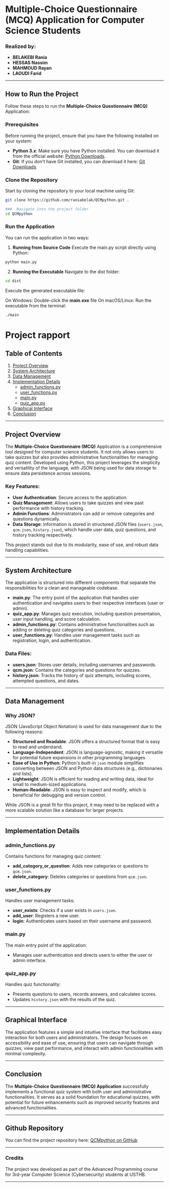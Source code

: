# Multiple-Choice Questionnaire (MCQ) Application for Computer Science Students

### Realized by:
- **BELAKEBI Rania**
- **HESSAS Nassim**
- **MAHMOUD Rayan**
- **LAOUDI Farid**

---
## How to Run the Project

Follow these steps to run the **Multiple-Choice Questionnaire (MCQ)** Application:

### Prerequisites
Before running the project, ensure that you have the following installed on your system:
- **Python 3.x**: Make sure you have Python installed. You can download it from the official website: [Python Downloads](https://www.python.org/downloads/).
- **Git**: If you don't have Git installed, you can download it here: [Git Downloads](https://git-scm.com/downloads).

### Clone the Repository
Start by cloning the repository to your local machine using Git:
```bash
git clone https://github.com/raniabelak/QCMpython.git .

###  Navigate into the project folder
cd QCMpython
```
### Run the Application
You can run the application in two ways:

1. **Running from Source Code** 
Execute the main.py script directly using Python:
```bash
python main.py
```
2. **Running the Executable**
Navigate to the dist folder:
```bash
cd dist
```
Execute the generated executable file:

On Windows: Double-click the **main.exe** file
On macOS/Linux: Run the executable from the terminal:
```bash
./main
```
# Project rapport
## Table of Contents
1. [Project Overview](#project-overview)
2. [System Architecture](#system-architecture)
3. [Data Management](#data-management)
4. [Implementation Details](#implementation-details)
    - [admin_functions.py](#admin_functionspy)
    - [user_functions.py](#user_functionspy)
    - [main.py](#mainpy)
    - [quiz_app.py](#quiz_apypy)
5. [Graphical Interface](#graphical-interface)
6. [Conclusion](#conclusion)

---

## Project Overview

The **Multiple-Choice Questionnaire (MCQ)** Application is a comprehensive tool designed for computer science students. It not only allows users to take quizzes but also provides administrative functionalities for managing quiz content. Developed using Python, this project leverages the simplicity and versatility of the language, with JSON being used for data storage to ensure data persistence across sessions.

### Key Features:
- **User Authentication**: Secure access to the application.
- **Quiz Management**: Allows users to take quizzes and view past performance with history tracking.
- **Admin Functions**: Administrators can add or remove categories and questions dynamically.
- **Data Storage**: Information is stored in structured JSON files (`users.json`, `qcm.json`, `history.json`), which handle user data, quiz questions, and history tracking respectively.

This project stands out due to its modularity, ease of use, and robust data handling capabilities.

---

## System Architecture

The application is structured into different components that separate the responsibilities for a clean and manageable codebase.

- **main.py**: The entry point of the application that handles user authentication and navigates users to their respective interfaces (user or admin).
- **quiz_app.py**: Manages quiz execution, including question presentation, user input handling, and score calculation.
- **admin_functions.py**: Contains administrative functionalities such as adding or deleting quiz categories and questions.
- **user_functions.py**: Handles user management tasks such as registration, login, and authentication.

### Data Files:
- **users.json**: Stores user details, including usernames and passwords.
- **qcm.json**: Contains the categories and questions for quizzes.
- **history.json**: Tracks the history of quiz attempts, including scores, attempted questions, and dates.

---

## Data Management

### Why JSON?

JSON (JavaScript Object Notation) is used for data management due to the following reasons:

- **Structured and Readable**: JSON offers a structured format that is easy to read and understand.
- **Language-Independent**: JSON is language-agnostic, making it versatile for potential future expansions in other programming languages.
- **Ease of Use in Python**: Python's built-in `json` module simplifies converting between JSON and Python data structures (e.g., dictionaries and lists).
- **Lightweight**: JSON is efficient for reading and writing data, ideal for small to medium-sized applications.
- **Human-Readable**: JSON is easy to inspect and modify, which is beneficial for debugging and version control.
  
While JSON is a great fit for this project, it may need to be replaced with a more scalable solution like a database for larger projects.

---

## Implementation Details

### admin_functions.py
Contains functions for managing quiz content:
- **add_category_or_question**: Adds new categories or questions to `qcm.json`.
- **delete_category**: Deletes categories or questions from `qcm.json`.

### user_functions.py
Handles user management tasks:
- **user_exists**: Checks if a user exists in `users.json`.
- **add_user**: Registers a new user.
- **login**: Authenticates users based on their username and password.

### main.py
The main entry point of the application:
- Manages user authentication and directs users to either the user or admin interface.

### quiz_app.py
Handles quiz functionality:
- Presents questions to users, records answers, and calculates scores.
- Updates `history.json` with the results of the quiz.

---

## Graphical Interface

The application features a simple and intuitive interface that facilitates easy interaction for both users and administrators. The design focuses on accessibility and ease of use, ensuring that users can navigate through quizzes, view past performance, and interact with admin functionalities with minimal complexity.

---

## Conclusion

The **Multiple-Choice Questionnaire (MCQ) Application** successfully implements a functional quiz system with both user and administrative functionalities. It serves as a solid foundation for educational quizzes, with potential for future enhancements such as improved security features and advanced functionalities.

---

## Github Repository

You can find the project repository here: [QCMpython on GitHub](https://github.com/raniabelak/QCMpython)

---

### Credits

The project was developed as part of the Advanced Programming course for 3rd-year Computer Science (Cybersecurity) students at USTHB.

---

